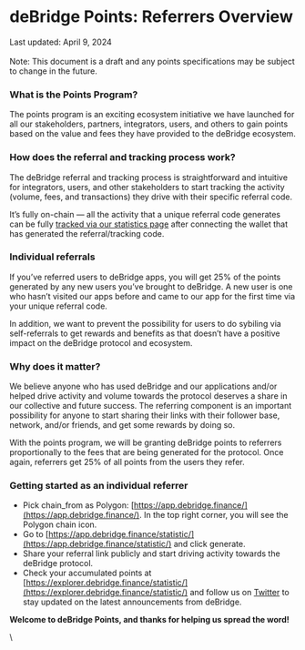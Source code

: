 # deBridge Points: Referrers Overview

Last updated: April 9, 2024 \
\
Note: This document is a draft and any points specifications may be subject to change in the future.

### **What is the Points Program?**

The points program is an exciting ecosystem initiative we have launched for all our stakeholders, partners, integrators, users, and others to gain points based on the value and fees they have provided to the deBridge ecosystem. &#x20;

### **How does the referral and tracking process work?**

The deBridge referral and tracking process is straightforward and intuitive for integrators, users, and other stakeholders to start tracking the activity (volume, fees, and transactions) they drive with their specific referral code.&#x20;

It’s fully on-chain — all the activity that a unique referral code generates can be fully [tracked via our statistics page](https://app.debridge.finance/statistic) after connecting the wallet that has generated the referral/tracking code.&#x20;

### **Individual referrals**

If you’ve referred users to deBridge apps, you will get 25% of the points generated by any new users you’ve brought to deBridge. A new user is one who hasn’t visited our apps before and came to our app for the first time via your unique referral code.

In addition, we want to prevent the possibility for users to do sybiling via self-referrals to get rewards and benefits as that doesn’t have a positive impact on the deBridge protocol and ecosystem.&#x20;

### **Why does it matter?**

We believe anyone who has used deBridge and our applications and/or helped drive activity and volume towards the protocol deserves a share in our collective and future success. The referring component is an important possibility for anyone to start sharing their links with their follower base, network, and/or friends, and get some rewards by doing so.&#x20;

With the points program, we will be granting deBridge points to referrers proportionally to the fees that are being generated for the protocol. Once again, referrers get 25% of all points from the users they refer.&#x20;

### **Getting started as an individual referrer**

* Pick chain\_from as Polygon: [https://app.debridge.finance/](https://app.debridge.finance/). In the top right corner, you will see the Polygon chain icon.
* Go to [https://app.debridge.finance/statistic/](https://app.debridge.finance/statistic/) and click generate.
* Share your referral link publicly and start driving activity towards the deBridge protocol.
* Check your accumulated points at [https://explorer.debridge.finance/statistic/](https://explorer.debridge.finance/statistic/) and follow us on [Twitter](https://twitter.com/deBridgeFinance) to stay updated on the latest announcements from deBridge.&#x20;

**Welcome to deBridge Points, and thanks for helping us spread the word!**

\
